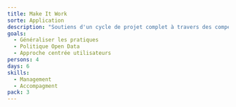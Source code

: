 ```yaml
---
title: Make It Work
sorte: Application
description: "Soutiens d'un cycle de projet complet à travers des compétences seniors."
goals:
  - Généraliser les pratiques
  - Politique Open Data
  - Approche centrée utilisateurs
persons: 4
days: 6
skills:
  - Management
  - Accompagment
pack: 3
---
```


